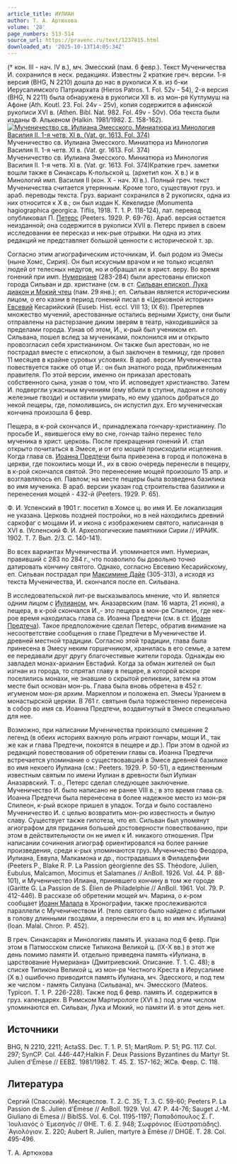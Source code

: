 ```yaml
---
article_title: ИУЛИАН
author: Т. А. Артюхова
volume: '28'
page_numbers: 513-514
source_url: https://pravenc.ru/text/1237815.html
downloaded_at: '2025-10-13T14:05:34Z'
---
```


(† кон. III - нач. IV в.), мч. Эмесский (пам. 6 февр.). Текст Мученичества И. сохранился в неск. редакциях. Известны 2 краткие греч. версии. 1-я версия (BHG, N 2210) дошла до нас в рукописи X в. из б-ки Иерусалимского Патриархата (Hieros Patros. 1. Fol. 52v - 54), 2-я версия (BHG, N 2211) была обнаружена в рукописи XII в. из мон-ря Кутлумуш на Афоне (Ath. Koutl. 23. Fol. 24v - 25v), копия содержится в афинской рукописи XVI в. (Athen. Bibl. Nat. 982. Fol. 49v - 50v). Оба текста были изданы Ф. Алькеном (Halkin. 1981/1982. Σ. 158-162).[![Мученичество св. Иулиана Эмесского. Миниатюра из Минология Василия II. 1-я четв. XI в. (Vat. gr. 1613. Fol. 374)](https://pravenc.ru/data/2012/05/16/1233444126/i200.jpg "Кликните для увеличения картинки")](https://pravenc.ru/data/2012/05/16/1233444126/i400.jpg)Мученичество св. Иулиана Эмесского. Миниатюра из Минология Василия II. 1-я четв. XI в. (Vat. gr. 1613. Fol. 374)  
Мученичество св. Иулиана Эмесского. Миниатюра из Минология Василия II. 1-я четв. XI в. (Vat. gr. 1613. Fol. 374)Краткие греч. заметки вошли также в Синаксарь К-польской ц. (архетип кон. Х в.) и в Минологий имп. Василия II (кон. X - нач. XI в.). Полный греч. текст Мученичества считается утерянным. Кроме того, существуют груз. и араб. переводы текста. Груз. вариант сохранился в 2 рукописях, одна из них относится к X в.; он был издан К. Кекелидзе (Monumenta hagiographica georgica. Tiflis, 1918. T. 1. P. 118-124), лат. перевод опубликовал П. [Петерс](https://pravenc.ru/text/Петерс.html) (Peeters. 1929. P. 69-76). Араб. версия остается неизданной; она содержится в рукописи XVII в. Петерс привел в своем исследовании ее пересказ и нек-рые отрывки. Ни одна из этих редакций не представляет большой ценности с исторической т. зр.

Согласно этим агиографическим источникам, И. был родом из Эмесы (ныне Хомс, Сирия). Он был искусным врачом и не только исцелял людей от телесных недугов, но и обращал их в христ. веру. Во время гонений при имп. [Нумериане](https://pravenc.ru/text/Нумериане.html) (283-284) были арестованы епископ города Сильван и др. христиане (см. в ст. [Сильван епископ, Лука диакон и Мокий чтец](<https://pravenc.ru/text/Сильван епископ  Лука диакон и Мокий чтец.html>) (пам. 29 янв.); еп. Сильван является историческим лицом, о его казни в период гонений писал в «Церковной истории» [Евсевий](https://pravenc.ru/text/Евсевий.html) Кесарийский (Euseb. Hist. eccl. VIII 13; IX 6)). Претерпев множество мучений, арестованные остались верными Христу, они были отправлены на растерзание диким зверям в театр, находившийся за пределами города. Узнав об этом, И., к-рый был учеником еп. Сильвана, пошел вслед за мучениками, поклонился им и открыто провозгласил себя христианином. Он также был арестован, но не пострадал вместе с епископом, а был заключен в темницу, где провел 11 месяцев в крайне суровых условиях. В араб. версии Мученичества повествуется также об отце И.: он был знатного рода, приближенным правителя. По этой версии, именно он приказал арестовать собственного сына, узнав о том, что И. исповедует христианство. Затем И. подвергли ужасным мучениям (ему вбили в ступни, ладони и голову железные гвозди) и оставили умирать, но ему удалось добраться до некой пещеры, где, помолившись, он испустил дух. Его мученическая кончина произошла 6 февр.

Пещера, в к-рой скончался И., принадлежала гончару-христианину. По просьбе И., явившегося ему во сне, гончар тайно перенес тело мученика в христ. церковь. После прекращения гонений И. стал открыто почитаться в Эмесе, и от его мощей происходили исцеления. Когда глава св. [Иоанна Предтечи](<https://pravenc.ru/text/ИОАНН ПРЕДТЕЧА.html>) была привезена в город и положена в церкви, где покоились мощи И., их в свою очередь перенесли в пещеру, в к-рой скончался святой. Это перенесение мощей произошло 15 апр. и возглавлялось еп. Павлом; на месте пещеры была возведена базилика во имя мученика. В араб. версии указан год строительства базилики и перенесения мощей - 432-й (Peeters. 1929. P. 65).

Ф. И. Успенский в 1901 г. посетил в Хомсе ц. во имя И. Ее локализация не указана. Церковь поздней постройки, но в ней находились древний саркофаг с мощами И. и икона с изображением святого, написанная в XVI в. (Успенский Ф. И. Археологические памятники Сирии // ИРАИК. 1902. Т. 7. Вып. 2/3. С. 140-141).

Во всех вариантах Мученичества И. упоминается имп. Нумериан, правивший с 283 по 284 г., что позволило бы довольно точно датировать кончину святого. Однако, согласно Евсевию Кесарийскому, еп. Сильван пострадал при [Максимине Дайе](<https://pravenc.ru/text/Максимине Дайе.html>) (305-313), а исходя из текста Мученичества, И. скончался после еп. Сильвана.

В исследовательской лит-ре высказывалось мнение, что И. является одним лицом с [Иулианом](https://pravenc.ru/text/Иулианом.html), мч. Аназарвским (пам. 16 марта, 21 июня), а пещера, в к-рой скончался И.,- это пещера в мон-ре Спилеон, где нек-рое время находилась глава св. Иоанна Предтечи (см. в ст. [Иоанн Предтеча](<https://pravenc.ru/text/Иоанн Предтеча.html>)). Такое предположение сделал Петерс, обратив внимание на несоответствие сообщения о главе Предтечи в Мученичестве И. древней местной традиции. Согласно этой традиции, глава была принесена в Эмесу неким горшечником, хранилась в его семье, а затем ее передавали друг другу благочестивые жители города. Однажды ею завладел монах-арианин Евстафий. Когда за обман жителей он был изгнан из города, то спрятал главу в пещере, в которой вскоре поселились монахи, не знавшие о скрытой реликвии, затем на этом месте был основан мон-рь. Глава была вновь обретена в 452 г. игуменом мон-ря архим. Маркеллом и положена еп. Эмесы Уранием в монастырской церкви. В 761 г. святыня была торжественно перенесена в собор во имя св. Иоанна Предтечи, воздвигнутый в Эмесе специально для нее.

Возможно, при написании Мученичества произошло смешение 2 легенд (в обеих историях важную роль играют гончары, мощи И., так же как и глава Предтечи, покоятся в пещере и др.). При этом в одной из редакций повествования об обретении главы св. Иоанна Предтечи встречается упоминание о существовавшей в Эмесе древней базилике во имя некоего Иулиана (см.: Peeters. 1929. P. 50-51), а единственным известным святым по имени Иулиан в древности был Иулиан Аназарвский. Т. о., Петерс сделал следующее заключение. Мученичество И. было написано не ранее VIII в.; в это время глава св. Иоанна Предтечи была перенесена в более надежное место из мон-ря Спилеон, к-рый вскоре пришел в упадок. Тогда и было составлено Мученичество И. с целью возвратить мон-рю известность и былую славу. Существует также гипотеза, что еп. Сильван был упомянут агиографом для придания большей достоверности повествованию, при этом в действительности он не имел к И. никакого отношения. При написании сочинения агиограф ориентировался на более ранние произведения, среди к-рых упоминаются груз. Мученичество Феодора, Иулиана, Еввула, Малкамона и др., пострадавших в Филадельфии (Peeters P., Blake R. P. La Passion géorgienne des SS. Théodore, Julien, Eubulus, Malcamon, Mocimus et Salamanes // AnBoll. 1926. Vol. 44. P. 88-101), и Мученичество Илиана, принявшего кончину в том же городе (Garitte G. La Passion de S. Élien de Philadelphie // AnBoll. 1961. Vol. 79. P. 412-446). В рассказе об обретении мощей мч. Марина, о к-ром сообщает [Иоанн Малала](<https://pravenc.ru/text/Иоанн Малала.html>) в Хронографии, также прослеживаются параллели с Мученичеством И. (тело святого было найдено с вбитыми в голову длинными гвоздями, а перенесли его в ц. во имя мч. Иулиана) (Ioan. Malal. Chron. P. 452).

В греч. Синаксарях и Минологиях память И. указана под 6 февр. При этом в Патмосском списке Типикона Великой ц. (IX-X вв.) в этот же день помимо памяти И. отдельно приведена память «Иулиана, в царствование Нумериана» (Дмитриевский. Описание. Т. 1. С. 48); в списке Типикона Великой ц. из мон-ря Честного Креста в Иерусалиме (X в.) ошибочно приводится память Иулиана, мч. Эдесского, и под тем же числом - память Силуана (Сильвана), мч. Эмесского (Mateos. Typicon. T. 1. P. 226-228). Также под 6 февр. память И. содержится в груз. календарях. В Римском Мартирологе (XVI в.) под этим числом упоминаются еп. Сильван, Лука и Мокий, но памяти И. в этот день нет.

## Источники

BHG, N 2210, 2211; ActaSS. Dec. T. 1. P. 51; MartRom. P. 51; PG. 117. Col. 297; SynCP. Col. 446-447;Halkin F. Deux Passions Byzantines du Martyr St. Julien d'Émèse // ΕΕΒΣ. 1981/1982. Τ. 45. Σ. 157-162; ЖСв. Февр. С. 118.

## Литература

Сергий (Спасский). Месяцеслов. Т. 2. С. 35; Т. 3. С. 59-60; Peeters P. La Passion de S. Julien d'Émèse // AnBoll. 1929. Vol. 47. P. 44-76; Sauget J.-M. Giuliano di Emesa // BiblSS. Vol. 6. Col. 1195-1197; Παπαδόπουλος Σ. Γ. ᾿Ιουλιανός ὁ ᾿Εμεσηνός // ΘΗΕ. Τ. 6. Σ. 948; Σωφρόνιος (Εὐστρατιάδης). ῾Αγιολόγιον. Σ. 220; Aubert R. Julien, martyre à Émèse // DHGE. T. 28. Col. 495-496.

Т. А. Артюхова
